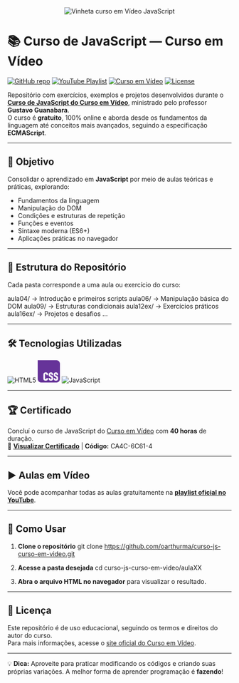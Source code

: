<div align="center">
  <img src="/assets/curso-video-js.gif" alt="Vinheta curso em Vídeo JavaScript" width="500">
</div>

# 📚 Curso de JavaScript — Curso em Vídeo

[![GitHub repo](https://img.shields.io/badge/GitHub-oarthurma%2Fcurso--js--curso--em--video-181717?logo=github)](https://github.com/oarthurma/curso-js-curso-em-video)
[![YouTube Playlist](https://img.shields.io/badge/YouTube-Playlist-FFCC00?logo=youtube&logoColor=white)](https://www.youtube.com/playlist?list=PLHz_AreHm4dlsK3Nr9GVvXCbpQyHQl1o1)
[![Curso em Vídeo](https://img.shields.io/badge/Site-Curso%20em%20Vídeo-2D9CDB?logo=google-chrome&logoColor=white)](https://www.cursoemvideo.com/curso/javascript/)
[![License](https://img.shields.io/badge/Licença-Educacional-2D9CDB)](#-licença)

Repositório com exercícios, exemplos e projetos desenvolvidos durante o **[Curso de JavaScript do Curso em Vídeo](https://www.cursoemvideo.com/curso/javascript/)**, ministrado pelo professor **Gustavo Guanabara**.  
O curso é **gratuito**, 100% online e aborda desde os fundamentos da linguagem até conceitos mais avançados, seguindo a especificação **ECMAScript**.

---

## 🚀 Objetivo

Consolidar o aprendizado em **JavaScript** por meio de aulas teóricas e práticas, explorando:

- Fundamentos da linguagem
- Manipulação do DOM
- Condições e estruturas de repetição
- Funções e eventos
- Sintaxe moderna (ES6+)
- Aplicações práticas no navegador

---

## 📂 Estrutura do Repositório

Cada pasta corresponde a uma aula ou exercício do curso:

aula04/ → Introdução e primeiros scripts
aula06/ → Manipulação básica do DOM
aula09/ → Estruturas condicionais
aula12ex/ → Exercícios práticos
aula16ex/ → Projetos e desafios
...

---

## 🛠 Tecnologias Utilizadas

<div align="left">
  <img src="https://cdn.jsdelivr.net/gh/devicons/devicon/icons/html5/html5-original.svg" alt="HTML5" width="50" height="50"/>
  <img src="https://github.com/CSS-Next/logo.css/blob/main/css.svg" alt="CSS3" width="50" height="50"/>
  <img src="https://cdn.jsdelivr.net/gh/devicons/devicon/icons/javascript/javascript-original.svg" alt="JavaScript" width="50" height="50"/>
</div>

---

## 🏆 Certificado

Concluí o curso de JavaScript do [Curso em Vídeo](https://www.cursoemvideo.com) com **40 horas** de duração.  
📜 **[Visualizar Certificado](./assets/Arthur-Martins-Alves-Javascript-40-Horas-Certificado-Curso-em-Video.pdf)** | **Código:** CA4C-6C61-4

---

## ▶️ Aulas em Vídeo

Você pode acompanhar todas as aulas gratuitamente na **[playlist oficial no YouTube](https://www.youtube.com/playlist?list=PLHz_AreHm4dlsK3Nr9GVvXCbpQyHQl1o1)**.

---

## 📌 Como Usar

1. **Clone o repositório**
   git clone https://github.com/oarthurma/curso-js-curso-em-video.git

2. **Acesse a pasta desejada**
   cd curso-js-curso-em-video/aulaXX

3. **Abra o arquivo HTML no navegador** para visualizar o resultado.

---

## 📜 Licença

Este repositório é de uso educacional, seguindo os termos e direitos do autor do curso.  
Para mais informações, acesse o [site oficial do Curso em Vídeo](https://www.cursoemvideo.com/curso/javascript/).

---

💡 **Dica:** Aproveite para praticar modificando os códigos e criando suas próprias variações. A melhor forma de aprender programação é **fazendo**!
